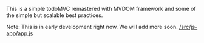 This is a simple todoMVC remastered with MVDOM framework and some of the simple but scalable best practices. 

Note: This is in early development right now. We will add more soon. [/src/js-app/app.js](/src/js-app/app.js)
